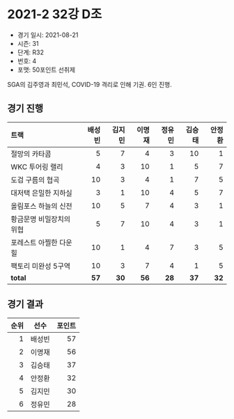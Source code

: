 # 2021-2 32강 D조

- 경기 일시: 2021-08-21
- 시즌: 31
- 단계: R32
- 번호: 4
- 포맷: 50포인트 선취제



SGA의 김주영과 최민석, COVID-19 격리로 인해 기권. 6인 진행.

## 경기 진행

| 트랙 | 배성빈 | 김지민 | 이명재 | 정유민 | 김승태 | 안정환 |
|:---|---:|---:|---:|---:|---:|---:|
| 절망의 카타콤 | 5 | 7 | 4 | 3 | 10 | 1 |
| WKC 투어링 랠리 | 4 | 3 | 10 | 1 | 5 | 7 |
| 도검 구름의 협곡 | 10 | 3 | 4 | 1 | 7 | 5 |
| 대저택 은밀한 지하실 | 3 | 1 | 10 | 4 | 5 | 7 |
| 올림포스 하늘의 신전 | 10 | 5 | 7 | 4 | 3 | 1 |
| 황금문명 비밀장치의 위협 | 5 | 7 | 10 | 4 | 3 | 1 |
| 포레스트 아찔한 다운힐 | 10 | 1 | 4 | 7 | 3 | 5 |
| 팩토리 미완성 5구역 | 10 | 3 | 7 | 4 | 1 | 5 |
| __total__ | __57__ | __30__ | __56__ | __28__ | __37__ | __32__ |




## 경기 결과

| 순위 | 선수 | 포인트 |
|---:|:---:|---:|
| 1 | 배성빈 | 57 |
| 2 | 이명재 | 56 |
| 3 | 김승태 | 37 |
| 4 | 안정환 | 32 |
| 5 | 김지민 | 30 |
| 6 | 정유민 | 28 |

